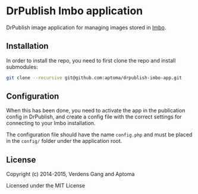 DrPublish Imbo application
==================
DrPublish image application for managing images stored in [Imbo](https://github.com/imbo/imbo).

## Installation
In order to install the repo, you need to first clone the repo and install submodules:

```sh
git clone --recursive git@github.com:aptoma/drpublish-imbo-app.git
```

## Configuration
When this has been done, you need to activate the app in the publication config in DrPublish, and create a config file with the correct settings for connecting to your Imbo installation.

The configuration file should have the name `config.php` and must be placed in the `config/` folder under the application root.

## License
Copyright (c) 2014-2015, Verdens Gang and Aptoma

Licensed under the MIT License
